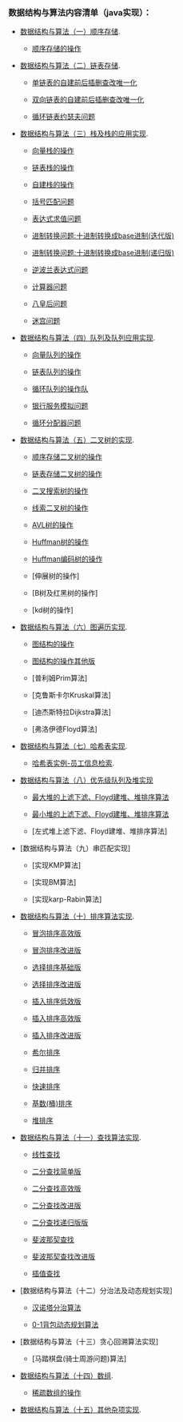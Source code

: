 ### 数据结构与算法内容清单（java实现）：
* [数据结构与算法（一）顺序存储](https://github.com/NigelWJW/Algorithm/tree/master/Code/src/SeqVector).

    + [顺序存储的操作](https://github.com/NigelWJW/Algorithm/blob/master/Code/src/SeqVector/Vector.java)
    
* [数据结构与算法（二）链表存储](https://github.com/NigelWJW/Algorithm/tree/master/Code/src/SeqList).

    + [单链表的自建前后插删查改唯一化](https://github.com/NigelWJW/Algorithm/blob/master/Code/src/SeqList/List.java)
    
    + [双向链表的自建前后插删查改唯一化](https://github.com/NigelWJW/Algorithm/blob/master/Code/src/SeqList/LinkedList.java)
    
    + [循环链表约瑟夫问题](https://github.com/NigelWJW/Algorithm/blob/master/Code/src/SeqList/LoopList.java)
     
* [数据结构与算法（三）栈及栈的应用实现](https://github.com/NigelWJW/Algorithm/blob/master/Code/src/Stack).

    + [向量栈的操作](https://github.com/NigelWJW/Algorithm/blob/master/Code/src/Stack/SeqStack.java)
    
    + [链表栈的操作](https://github.com/NigelWJW/Algorithm/blob/master/Code/src/Stack/ListStack.java)
    
    + [自建栈的操作](https://github.com/NigelWJW/Algorithm/blob/master/Code/src/Stack/LinkedListStack.java)
    
    + [括号匹配问题](https://github.com/NigelWJW/Algorithm/blob/master/Code/src/Stack/ExpStackMatching.java)
    
    + [表达式求值问题](https://github.com/NigelWJW/Algorithm/blob/master/Code/src/Stack/EvaluateExpression.java)
    
    + [进制转换问题:十进制转换成base进制(迭代版)](https://github.com/NigelWJW/Algorithm/blob/master/Code/src/Stack/Convert.java)
    
    + [进制转换问题:十进制转换成base进制(递归版)](https://github.com/NigelWJW/Algorithm/blob/master/Code/src/Stack/Convert2.java)
    
    + [逆波兰表达式问题](https://github.com/NigelWJW/Algorithm/blob/master/Code/src/Stack/PolandNotation.java)
    
    + [计算器问题](https://github.com/NigelWJW/Algorithm/blob/master/Code/src/Stack/Calculator.java)
    
    + [八皇后问题](https://github.com/NigelWJW/Algorithm/blob/master/Code/src/Recursion/Queen.java)
    
    + [迷宫问题](https://github.com/NigelWJW/Algorithm/blob/master/Code/src/Recursion/Maze.java)
    
* [数据结构与算法（四）队列及队列应用实现](https://github.com/NigelWJW/Algorithm/tree/master/Code/src/Queue).

    + [向量队列的操作](https://github.com/NigelWJW/Algorithm/blob/master/Code/src/Queue/SeqQueue.java)
    
    + [链表队列的操作](https://github.com/NigelWJW/Algorithm/blob/master/Code/src/Queue/LinkedQueue.java)
    
    + [循环队列的操作队](https://github.com/NigelWJW/Algorithm/blob/master/Code/src/Queue/LoopSeqQueue.java)
    
    + [银行服务模拟问题](https://github.com/NigelWJW/Algorithm/blob/master/Code/src/Queue/BankArrayQueue.java)
    
    + [循环分配器问题](https://github.com/NigelWJW/Algorithm/blob/master/Code/src/Queue/LoopAllocation.java)
        
* [数据结构与算法（五）二叉树的实现](https://github.com/NigelWJW/Algorithm/tree/master/Code/src/SeqVector).

    + [顺序存储二叉树的操作](https://github.com/NigelWJW/Algorithm/blob/master/Code/src/Tree/SeqBinaryTree.java)

    + [链表存储二叉树的操作](https://github.com/NigelWJW/Algorithm/blob/master/Code/src/Tree/LinkedListBinaryTree.java)
    
    + [二叉搜索树的操作](https://github.com/NigelWJW/Algorithm/blob/master/Code/src/Tree/BinarySearchTree.java)

    + [线索二叉树的操作](https://github.com/NigelWJW/Algorithm/blob/master/Code/src/Tree/ThreadTree.java)
       
    + [AVL树的操作](https://github.com/NigelWJW/Algorithm/blob/master/Code/src/Tree/AVLTree.java)

    + [Huffman树的操作](https://github.com/NigelWJW/Algorithm/blob/master/Code/src/Tree/HuffmanTree.java)
    
    + [Huffman编码树的操作](https://github.com/NigelWJW/Algorithm/blob/master/Code/src/Tree/HuffmanCode.java)
    
    + [伸展树的操作]
        
    + [B树及红黑树的操作]
            
    + [kd树的操作]
    
* [数据结构与算法（六）图遍历实现](https://github.com/NigelWJW/Algorithm/tree/master/Code/src/Graph).

    + [图结构的操作](https://github.com/NigelWJW/Algorithm/blob/master/Code/src/Graph/GraphSearch.java)
    
    + [图结构的操作其他版](https://github.com/NigelWJW/Algorithm/blob/master/Code/src/Graph/Graph.java)
    
    + [普利姆Prim算法]
       
    + [克鲁斯卡尔Kruskal算法]
    
    + [迪杰斯特拉Dijkstra算法]
    
    + [弗洛伊德Floyd算法]

* [数据结构与算法（七）哈希表实现](https://github.com/NigelWJW/Algorithm/tree/master/Code/src/HashTable).

    + [哈希表实例-员工信息检索](https://github.com/NigelWJW/Algorithm/tree/master/Code/src/HashTable/HashTable).
    
* [数据结构与算法（八）优先级队列及堆实现](https://github.com/NigelWJW/Algorithm/blob/master/Code/src/Heap)

    + [最大堆的上滤下滤、Floyd建堆、堆排序算法](https://github.com/NigelWJW/Algorithm/blob/master/Code/src/Heap/MaxHeap.java)
    
    + [最小堆的上滤下滤、Floyd建堆、堆排序算法](https://github.com/NigelWJW/Algorithm/blob/master/Code/src/Heap/MinHeap.java)
    
    + [左式堆上滤下滤、Floyd建堆、堆排序算法]

* [数据结构与算法（九）串匹配实现]

    + [实现KMP算法]
   
    + [实现BM算法]
    
    + [实现karp-Rabin算法]
    
* [数据结构与算法（十）排序算法实现](https://github.com/NigelWJW/Algorithm/tree/master/Code/src/Sort).

    + [冒泡排序高效版](https://github.com/NigelWJW/Algorithm/blob/master/Code/src/Sort/BubbleSort.java	)
    
    + [冒泡排序改进版](https://github.com/NigelWJW/Algorithm/blob/master/Code/src/Sort/BubbleSort2.java)
    
    + [选择排序基础版](https://github.com/NigelWJW/Algorithm/blob/master/Code/src/Sort/SelectSort.java)  
          
    + [选择排序改进版](https://github.com/NigelWJW/Algorithm/blob/master/Code/src/Sort/SelectSort2.java)
    
    + [插入排序低效版](https://github.com/NigelWJW/Algorithm/blob/master/Code/src/Sort/InsertSort.java)
        
    + [插入排序高效版](https://github.com/NigelWJW/Algorithm/blob/master/Code/src/Sort/InsertSort2.java)
    
    + [插入排序改进版](https://github.com/NigelWJW/Algorithm/blob/master/Code/src/Sort/InsertSort3.java)
    
    + [希尔排序](https://github.com/NigelWJW/Algorithm/blob/master/Code/src/Sort/ShellSort.java)            
                   
    + [归并排序](https://github.com/NigelWJW/Algorithm/blob/master/Code/src/Sort/MergeSort.java)
    
    + [快速排序](https://github.com/NigelWJW/Algorithm/blob/master/Code/src/Sort/QuickSort.java)
    
    + [基数(桶)排序](https://github.com/NigelWJW/Algorithm/blob/master/Code/src/Sort/RadixSort.java)    
    
    + [堆排序](https://github.com/NigelWJW/Algorithm/blob/master/Code/src/Sort/HeapSort.java)    

* [数据结构与算法（十一）查找算法实现](https://github.com/NigelWJW/Algorithm/tree/master/Code/src/Search).

    + [线性查找](https://github.com/NigelWJW/Algorithm/blob/master/Code/src/Search/SeqSearch.java)

    + [二分查找简单版](https://github.com/NigelWJW/Algorithm/blob/master/Code/src/Search/binSeach.java)
    
    + [二分查找高效版](https://github.com/NigelWJW/Algorithm/blob/master/Code/src/Search/binSeach2.java)
    
    + [二分查找改进版](https://github.com/NigelWJW/Algorithm/blob/master/Code/src/Search/binSeach3.java)
    
    + [二分查找递归版版](https://github.com/NigelWJW/Algorithm/blob/master/Code/src/Search/BinarySearch.java)   
     
    + [斐波那契查找](https://github.com/NigelWJW/Algorithm/blob/master/Code/src/Search/fibSearch.java)
    
    + [斐波那契查找改进版](https://github.com/NigelWJW/Algorithm/blob/master/Code/src/Search/FibonacciSearch.java)
        
    + [插值查找](https://github.com/NigelWJW/Algorithm/blob/master/Code/src/Search/InsertValueSearch.java)

* [数据结构与算法（十二）分治法及动态规划实现]

    + [汉诺塔分治算法](https://github.com/NigelWJW/Algorithm/blob/master/Code/src/Divide/Hanoi.java)
    
    + [0-1背包动态规划算法](https://github.com/NigelWJW/Algorithm/blob/master/Code/src/Divide/KnapsackProblem.java)

* [数据结构与算法（十三）贪心回溯算法实现]

    + [马踏棋盘(骑士周游问题)算法]

* [数据结构与算法（十四）数组](https://github.com/NigelWJW/Algorithm/tree/master/Code/src/Array).

    + [稀疏数组的操作](https://github.com/NigelWJW/Algorithm/blob/master/Code/src/Array/SparseArray.java)
 
* [数据结构与算法（十五）其他杂项实现](https://github.com/NigelWJW/Algorithm/tree/master/Code/src/Introduction).







 
